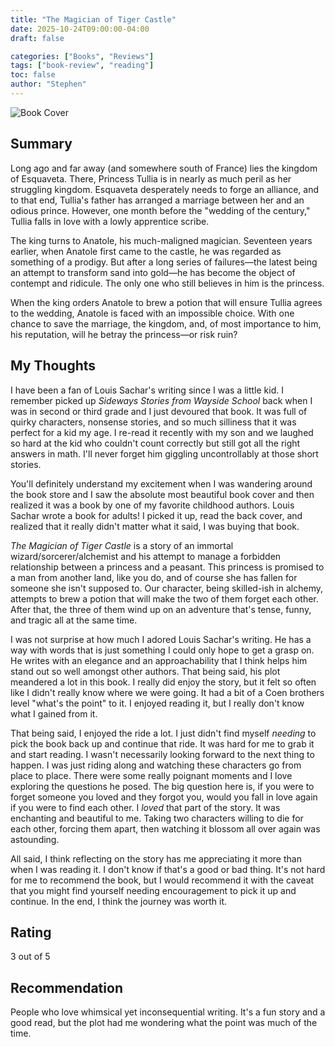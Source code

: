 ```yaml
---
title: "The Magician of Tiger Castle"
date: 2025-10-24T09:00:00-04:00
draft: false 

categories: ["Books", "Reviews"]
tags: ["book-review", "reading"]
toc: false
author: "Stephen"
---
```


![Book Cover](/post/the-magician-of-tiger-castle/book-cover.jpg)

## Summary

Long ago and far away (and somewhere south of France) lies the kingdom of Esquaveta. There, Princess Tullia is in nearly as much peril as her struggling kingdom. Esquaveta desperately needs to forge an alliance, and to that end, Tullia's father has arranged a marriage between her and an odious prince. However, one month before the "wedding of the century," Tullia falls in love with a lowly apprentice scribe.

The king turns to Anatole, his much-maligned magician. Seventeen years earlier, when Anatole first came to the castle, he was regarded as something of a prodigy. But after a long series of failures—the latest being an attempt to transform sand into gold—he has become the object of contempt and ridicule. The only one who still believes in him is the princess.

When the king orders Anatole to brew a potion that will ensure Tullia agrees to the wedding, Anatole is faced with an impossible choice. With one chance to save the marriage, the kingdom, and, of most importance to him, his reputation, will he betray the princess—or risk ruin?

## My Thoughts

I have been a fan of Louis Sachar's writing since I was a little kid. I remember picked up _Sideways  Stories from Wayside School_ back when I was in second or third grade and I just devoured that book. It was full of quirky characters, nonsense stories, and so much silliness that it was perfect for a kid my age. I re-read it recently with my son and we laughed so hard at the kid who couldn't count correctly but still got all the right answers in math. I'll never forget him giggling uncontrollably at those short stories.

You'll definitely understand my excitement when I was wandering around the book store and I saw the absolute most beautiful book cover and then realized it was a book by one of my favorite childhood authors. Louis Sachar wrote a book for adults! I picked it up, read the back cover, and realized that it really didn't matter what it said, I was buying that book. 

_The Magician of Tiger Castle_ is a story of an immortal wizard/sorcerer/alchemist and his attempt to manage a forbidden relationship between a princess and a peasant. This princess is promised to a man from another land, like you do, and of course she has fallen for someone she isn't supposed to. Our character, being skilled-ish in alchemy, attempts to brew a potion that will make the two of them forget each other. After that, the three of them wind up on an adventure that's tense, funny, and tragic all at the same time.

I was not surprise at how much I adored Louis Sachar's writing. He has a way with words that is just something I could only hope to get a grasp on. He writes with an elegance and an approachability that I think helps him stand out so well amongst other authors. That being said, his plot meandered a lot in this book. I really did enjoy the story, but it felt so often like I didn't really know where we were going. It had a bit of a Coen brothers level "what's the point" to it. I enjoyed reading it, but I really don't know what I gained from it.

That being said, I enjoyed the ride a lot. I just didn't find myself _needing_ to pick the book back up and continue that ride. It was hard for me to grab it and start reading. I wasn't necessarily looking forward to the next thing to happen. I was just riding along and watching these characters go from place to place. There were some really poignant moments and I love exploring the questions he posed. The big question here is,  if you were to forget someone you loved and they forgot you, would you fall in love again if you were to find each other. I _loved_ that part of the story. It was enchanting and beautiful to me. Taking two characters willing to die for each other, forcing them apart, then watching it blossom all over again was astounding.

All said, I think reflecting on the story has me appreciating it more than when I was reading it. I don't know if that's a good or bad thing. It's not hard for me to recommend the book, but I would recommend it with the caveat that you might find yourself needing encouragement to pick it up and continue. In the end, I think the journey was worth it.

## Rating

3 out of 5

## Recommendation

People who love whimsical yet inconsequential writing. It's a fun story and a good read, but the plot had me wondering what the point was much of the time.
